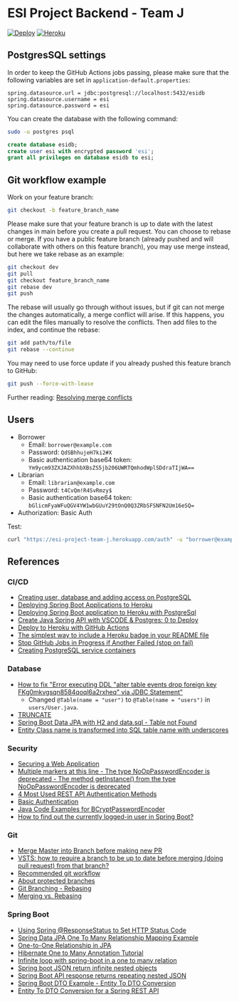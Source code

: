 # ESI Project Backend - Team J

[![Deploy](https://github.com/chaosrun/ESI-project-backend/actions/workflows/heroku-deploy.yml/badge.svg)](https://github.com/chaosrun/ESI-project-backend/actions/workflows/heroku-deploy.yml) [![Heroku](https://pyheroku-badge.herokuapp.com/?app=esi-project-team-j&style=flat)](https://esi-project-team-j.herokuapp.com) 

## PostgresSQL settings

In order to keep the GitHub Actions jobs passing, please make sure that the following variables are set in `application-default.properties`:

```
spring.datasource.url = jdbc:postgresql://localhost:5432/esidb
spring.datasource.username = esi
spring.datasource.password = esi
```

You can create the database with the following command:

```bash
sudo -u postgres psql
```

```sql
create database esidb;
create user esi with encrypted password 'esi';
grant all privileges on database esidb to esi;
```

## Git workflow example

Work on your feature branch:

```bash
git checkout -b feature_branch_name
```

Please make sure that your feature branch is up to date with the latest changes in main before you create a pull request. You can choose to rebase or merge. If you have a public feature branch (already pushed and will collaborate with others on this feature branch), you may use merge instead, but here we take rebase as an example:

```bash
git checkout dev
git pull
git checkout feature_branch_name
git rebase dev
git push
```

The rebase will usually go through without issues, but if git can not merge the changes automatically, a merge conflict will arise. If this happens, you can edit the files manually to resolve the conflicts. Then add files to the index, and continue the rebase:

```bash
git add path/to/file
git rebase --continue
```

You may need to use force update if you already pushed this feature branch to GitHub:

```bash
git push --force-with-lease
```

Further reading: [Resolving merge conflicts](https://docs.openstack.org/doc-contrib-guide/additional-git-workflow/rebase.html)

## Users

- Borrower
    - Email: `borrower@example.com`
    - Password: `QdSBhhujeH7ki2#X`
    - Basic authentication base64 token: `Ym9ycm93ZXJAZXhhbXBsZS5jb206UWRTQmhodWplSDdraTIjWA==`
- Librarian
    - Email: `librarian@example.com`
    - Password: `t4CvQm!R4SvRmzy$`
    - Basic authentication base64 token: `bGlicmFyaWFuQGV4YW1wbGUuY29tOnQ0Q3ZRbSFSNFN2Um16eSQ=`
- Authorization: Basic Auth

Test:

```bash
curl "https://esi-project-team-j.herokuapp.com/auth" -u "borrower@example.com:QdSBhhujeH7ki2#X"
```

## References

### CI/CD

- [Creating user, database and adding access on PostgreSQL](https://medium.com/coding-blocks/creating-user-database-and-adding-access-on-postgresql-8bfcd2f4a91e)
- [Deploying Spring Boot Applications to Heroku](https://devcenter.heroku.com/articles/deploying-spring-boot-apps-to-heroku)
- [Deploying Spring Boot application to Heroku with PostgreSql](https://levelup.gitconnected.com/deploying-spring-boot-application-to-heroku-with-postgresql-dc94f193464c)
- [Create Java Spring API with VSCODE & Postgres: 0 to Deploy ](https://dev.to/alexmercedcoder/create-java-spring-api-with-vscode-postgres-0-to-deploy-142)
- [Deploy to Heroku with GitHub Actions](https://remarkablemark.org/blog/2021/03/12/github-actions-deploy-to-heroku/)
- [The simplest way to include a Heroku badge in your README file](https://github.com/dhalenok/pyheroku-badge)
- [Stop GitHub Jobs in Progress if Another Failed (stop on fail)](https://stackoverflow.com/questions/67488957/stop-github-jobs-in-progress-if-another-failed-stop-on-fail)
- [Creating PostgreSQL service containers](https://docs.github.com/en/actions/using-containerized-services/creating-postgresql-service-containers)

### Database

- [How to fix "Error executing DDL "alter table events drop foreign key FKg0mkvgsqn8584qoql6a2rxheq" via JDBC Statement"](https://stackoverflow.com/a/56206827)
    - Changed `@Table(name = "user")` to `@Table(name = "users")` in `users/User.java`.
- [TRUNCATE](https://www.postgresql.org/docs/current/sql-truncate.html)
- [Spring Boot Data JPA with H2 and data.sql - Table not Found](https://stackoverflow.com/questions/67744719/spring-boot-data-jpa-with-h2-and-data-sql-table-not-found)
- [Entity Class name is transformed into SQL table name with underscores](https://stackoverflow.com/questions/29087626/entity-class-name-is-transformed-into-sql-table-name-with-underscores)

### Security

- [Securing a Web Application](https://spring.io/guides/gs/securing-web/)
- [Multiple markers at this line - The type NoOpPasswordEncoder is deprecated - The method getInstance() from the type NoOpPasswordEncoder is deprecated](https://stackoverflow.com/questions/52134823/multiple-markers-at-this-line-the-type-nooppasswordencoder-is-deprecated-the)
- [4 Most Used REST API Authentication Methods](https://blog.restcase.com/4-most-used-rest-api-authentication-methods/)
- [Basic Authentication](https://mixedanalytics.com/knowledge-base/api-connector-encode-credentials-to-base-64/)
- [Java Code Examples for BCryptPasswordEncoder](https://www.tabnine.com/code/java/classes/org.springframework.security.crypto.bcrypt.BCryptPasswordEncoder)
- [How to find out the currently logged-in user in Spring Boot?](https://stackoverflow.com/a/51944119)

### Git

- [Merge Master into Branch before making new PR](https://www.reddit.com/r/git/comments/je457m/merge_master_into_branch_before_making_new_pr/)
- [VSTS: how to require a branch to be up to date before merging (doing pull request) from that branch?](https://stackoverflow.com/questions/64029333/vsts-how-to-require-a-branch-to-be-up-to-date-before-merging-doing-pull-reques)
- [Recommended git workflow](https://docs.gpcrdb.org/git_workflow.html)
- [About protected branches](https://docs.github.com/en/repositories/configuring-branches-and-merges-in-your-repository/defining-the-mergeability-of-pull-requests/about-protected-branches)
- [Git Branching - Rebasing](https://git-scm.com/book/en/v2/Git-Branching-Rebasing)
- [Merging vs. Rebasing](https://www.atlassian.com/git/tutorials/merging-vs-rebasing)

### Spring Boot

- [Using Spring @ResponseStatus to Set HTTP Status Code](https://www.baeldung.com/spring-response-status)
- [Spring Data JPA One To Many Relationship Mapping Example](https://attacomsian.com/blog/spring-data-jpa-one-to-many-mapping)
- [One-to-One Relationship in JPA](https://www.baeldung.com/jpa-one-to-one)
- [Hibernate One to Many Annotation Tutorial](https://www.baeldung.com/hibernate-one-to-many)
- [Infinite loop with spring-boot in a one to many relation](https://stackoverflow.com/questions/30892298/infinite-loop-with-spring-boot-in-a-one-to-many-relation)
- [Spring boot JSON return infinite nested objects](https://stackoverflow.com/questions/60492590/spring-boot-json-return-infinite-nested-objects)
- [Spring Boot API response returns repeating nested JSON](https://stackoverflow.com/questions/65817073/spring-boot-api-response-returns-repeating-nested-json)
- [Spring Boot DTO Example - Entity To DTO Conversion](https://www.javaguides.net/2021/02/spring-boot-dto-example-entity-to-dto.html)
- [Entity To DTO Conversion for a Spring REST API](https://www.baeldung.com/entity-to-and-from-dto-for-a-java-spring-application)

